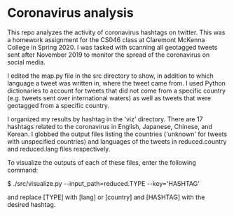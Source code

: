 # Coronavirus analysis

This repo analyzes the activity of coronavirus hashtags on twitter. This was a homework assignment for the CS046 class at Claremont McKenna College in Spring 2020. I was tasked with scanning all geotagged tweets sent after November 2019 to monitor the spread of the coronavirus on social media.

I edited the map.py file in the src directory to show, in addition to which language a tweet was written in, where the tweet came from. I used Python dictionaries to account for tweets that did not come from a specific country (e.g. tweets sent over international waters) as well as tweets that were geotagged from a specific country. 

I organized my results by hashtag in the 'viz' directory. There are 17 hashtags related to the coronavirus in English, Japanese, Chinese, and Korean. I globbed the output files listing the countries ('unknown' for tweets with unspecified countries) and languages of the tweets in reduced.country and reduced.lang files respectively.

To visualize the outputs of each of these files, enter the following command:

$ ./src/visualize.py --input_path=reduced.TYPE --key='HASHTAG'

and replace [TYPE] with [lang] or [country] and [HASHTAG] with the desired hashtag.    
